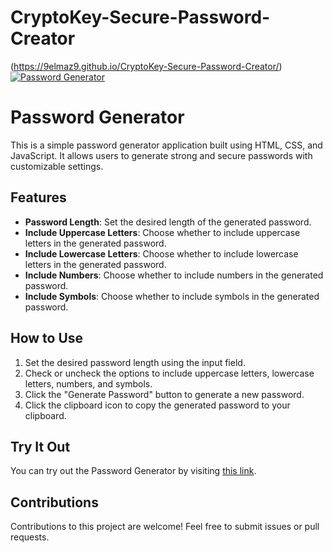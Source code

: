 # CryptoKey-Secure-Password-Creator
(https://9elmaz9.github.io/CryptoKey-Secure-Password-Creator/)
[![Password Generator](https://i.pinimg.com/originals/65/ce/9e/65ce9e36f03f7a6c68a473f0b6c3c993.jpg)](https://github.com/your_username/your_repository)


# Password Generator

This is a simple password generator application built using HTML, CSS, and JavaScript. It allows users to generate strong and secure passwords with customizable settings.

## Features

- **Password Length**: Set the desired length of the generated password.
- **Include Uppercase Letters**: Choose whether to include uppercase letters in the generated password.
- **Include Lowercase Letters**: Choose whether to include lowercase letters in the generated password.
- **Include Numbers**: Choose whether to include numbers in the generated password.
- **Include Symbols**: Choose whether to include symbols in the generated password.

## How to Use

1. Set the desired password length using the input field.
2. Check or uncheck the options to include uppercase letters, lowercase letters, numbers, and symbols.
3. Click the "Generate Password" button to generate a new password.
4. Click the clipboard icon to copy the generated password to your clipboard.

## Try It Out

You can try out the Password Generator by visiting [this link](https://github.com/your_username/your_repository).


## Contributions

Contributions to this project are welcome! Feel free to submit issues or pull requests.


